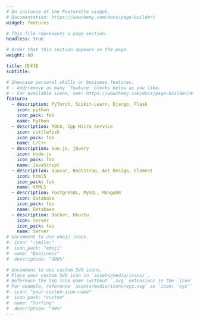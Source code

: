 ```yaml
---
# An instance of the Featurette widget.
# Documentation: https://wowchemy.com/docs/page-builder/
widget: features

# This file represents a page section.
headless: true

# Order that this section appears on the page.
weight: 60

title: 技术栈
subtitle:

# Showcase personal skills or business features.
# - Add/remove as many `feature` blocks below as you like.
# - For available icons, see: https://wowchemy.com/docs/page-builder/#icons
feature:
  - description: PyTorch, Scikit-Learn, Django, Flask
    icon: python
    icon_pack: fab
    name: Python
  - description: POCO, Cpp Micro Service
    icon: cuttlefish
    icon_pack: fab
    name: C/C++
  - description: Vue.js, jQuery
    icon: node-js
    icon_pack: fab
    name: JavaScript
  - description: Quasar, Bootstrap, Ant Design, Element
    icon: html5
    icon_pack: fab
    name: HTML5
  - description: PostgreSQL, MySQL, MongoDB
    icon: database
    icon_pack: fas
    name: Database
  - description: Docker, Ubuntu
    icon: server
    icon_pack: fas
    name: Server
# Uncomment to use emoji icons.
#- icon: ":smile:"
#  icon_pack: "emoji"
#  name: "Emojiness"
#  description: "100%"

# Uncomment to use custom SVG icons.
# Place your custom SVG icon in `assets/media/icons/`.
# Reference the SVG icon name (without `.svg` extension) in the `icon` field.
# For example, reference `assets/media/icons/xyz.svg` as `icon: 'xyz'`
#- icon: "your-custom-icon-name"
#  icon_pack: "custom"
#  name: "Surfing"
#  description: "90%"
---
```

